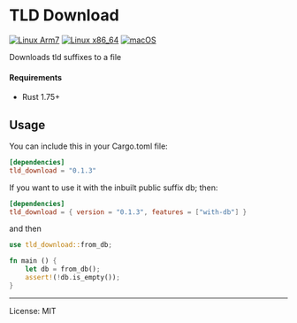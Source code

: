 # TLD Download
[![Linux Arm7](https://github.com/marirs/tld-download-rs/actions/workflows/linux_arm.yml/badge.svg)](https://github.com/marirs/tld-download-rs/actions/workflows/linux_arm.yml)
[![Linux x86_64](https://github.com/marirs/tld-download-rs/actions/workflows/linux_x86_64.yml/badge.svg)](https://github.com/marirs/tld-download-rs/actions/workflows/linux_x86_64.yml)
[![macOS](https://github.com/marirs/tld-download-rs/actions/workflows/macos.yml/badge.svg)](https://github.com/marirs/tld-download-rs/actions/workflows/macos.yml)

Downloads tld suffixes to a file

#### Requirements

- Rust 1.75+

## Usage

You can include this in your Cargo.toml file:
```toml
[dependencies]
tld_download = "0.1.3"
```

If you want to use it with the inbuilt public suffix db; then:
```toml
[dependencies]
tld_download = { version = "0.1.3", features = ["with-db"] }
```

and then

```rust
use tld_download::from_db;

fn main () {
    let db = from_db();
    assert!(!db.is_empty());
}
```
---
License: MIT